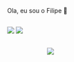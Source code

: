 Ola, eu sou o Filipe 👋

<h2 dir="auto"></h2>

<a href="mailto:filiperosso99@gmail.com"><img src="https://camo.githubusercontent.com/8a15df73eefc8d613bab8230d8859b6328119607d14846dd1f1e0e9b526126b2/68747470733a2f2f696d672e736869656c64732e696f2f62616467652f2d476d61696c2d2532333333333f7374796c653d666f722d7468652d6261646765266c6f676f3d676d61696c266c6f676f436f6c6f723d7768697465" data-canonical-src="https://img.shields.io/badge/-Gmail-%23333?style=for-the-badge&amp;logo=gmail&amp;logoColor=white" style="max-width: 100%;"></a>
<a href="https://www.linkedin.com/in/filiperosso/" rel="nofollow"><img src="https://camo.githubusercontent.com/7fee771b415a6f144501304c2c4074aa62a0dd96ddc0f8c0aafd95ac0af584c1/68747470733a2f2f696d672e736869656c64732e696f2f62616467652f2d4c696e6b6564496e2d2532333030373742353f7374796c653d666f722d7468652d6261646765266c6f676f3d6c696e6b6564696e266c6f676f436f6c6f723d7768697465" data-canonical-src="https://img.shields.io/badge/-LinkedIn-%230077B5?style=for-the-badge&amp;logo=linkedin&amp;logoColor=white" style="max-width: 100%;"></a>
<div style="width: 200px;">
  
<h2 dir="auto"></h2>

<div align="center" dir="auto">
<a href="https://skillicons.dev" rel="nofollow" class="">
  <img src="https://skillicons.dev/icons?i=git,vscode,visualstudio,androidstudio,dotnet,cs,azure,javascript,typescript,angular,css,html,sass,notion,figma,github,linux,postman,bootstrap,mongodb,windows,discord,linkedin,instagram" data-canonical-src="https://skillicons.dev/icons?i=git,vscode,visualstudio,androidstudio,dotnet,cs,azure,javascript,typescript,angular,css,html,sass,notion,figma,github,linux,postman,bootstrap,mongodb,windows,discord,linkedin,instagram" style="max-width: 100%;">
</a>
  <br>
  </div>
<!--  Formação em andamento:

[<img src="https://hermes.dio.me/tracks/aa71615b-e701-4cec-bb64-71ba6974c5fe.png" width="70">](Link do Curso em Andamento)
!-->
<h2 dir="auto"></h2>

<a href="https://github.com/Roxouw/github-readme-stats">
  <img src="https://github-readme-stats.vercel.app/api/top-langs/?username=Roxouw&langs_count=8" alt="Top Langs" />
</a>
</div>

<!--
**Roxouw/Roxouw** is a ✨ _special_ ✨ repository because its `README.md` (this file) appears on your GitHub profile.

Here are some ideas to get you started:

- 🔭 I’m currently working on ...
- 🌱 I’m currently learning ...
- 👯 I’m looking to collaborate on ...
- 🤔 I’m looking for help with ...
- 💬 Ask me about ...
- 📫 How to reach me: ...
- 😄 Pronouns: ...
- ⚡ Fun fact: ...
-->
